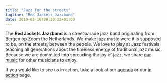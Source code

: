```yaml
---
title: "Jazz for the streets"
tagline: "Red Jackets Jazzband"
date: 2019-03-16T08:20:22+01:00
---
```


The **Red Jackets Jazzband** is a streetparade jazz band originating from Bergen op Zoom the Netherlands. We make jazz music were it is supposed to be, on the streets, between the people. We love to play at Jazz festivals teaching all generations about the timeless energy of traditional jazz music. Because we are commited into spreading the joy of jazz, we share [our music](/songs) for other musicians to enjoy. 

If you would like to see us in action, take a look at our [agenda](/agenda) or our [in action](/in-action) page. 
